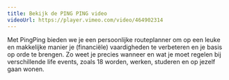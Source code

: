 ```yaml
---
title: Bekijk de PING PING video
videoUrl: https://player.vimeo.com/video/464902314
---
```

Met PingPing bieden we je een persoonlijke routeplanner om op een leuke en makkelijke manier je (financiële) vaardigheden te verbeteren en je basis op orde te brengen. Zo weet je precies wanneer en wat je moet regelen bij verschillende life events, zoals 18 worden, werken, studeren en op jezelf gaan wonen.
